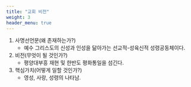 ```yaml
---
title: "교회 비전"
weight: 3
header_menu: true
---
```

1. 사명선언문(왜 존재하는가?)
   - 예수 그리스도의 신성과 인성을 닮아가는 선교적-성육신적 성령공동체이다.
2. 비전(무엇이 될 것인가?)
	- 평양대부흥 재현 및 한반도 평화통일을 섬긴다. 
3. 핵심가치(어떻게 일할 것인가?)
	- 영성, 사랑, 성령의 나타남.  